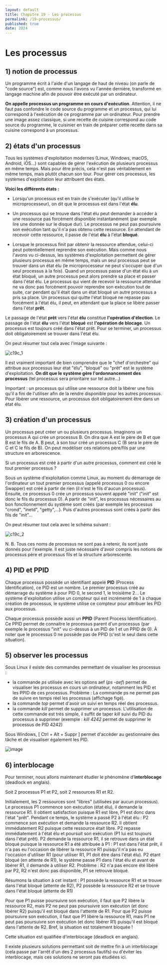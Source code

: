 ```yaml
---
layout: default
title: Chapitre 19 - Les processus
permalink: /19-processus/
published: true
date: 2024
---
```


# Les processus

## 1) notion de processus

Un programme écrit à l'aide d'un langage de haut de niveau (on parle de "code source") est, comme nous l'avons vu l'année dernière, transformé en langage machine afin de pouvoir être exécuté par un ordinateur.

**On appelle processus un programme en cours d'exécution**. Attention, il ne faut pas confondre le code source du programme et un processus, qui lui correspond à l'exécution de ce programme par un ordinateur. Pour prendre une image assez classique, si une recette de cuisine correspond au code source du programme, le cuisinier en train de préparer cette recette dans sa cuisine correspond à un processus.

## 2) états d'un processus
Tous les systèmes d'exploitation modernes (Linux, Windows, macOS, Android, iOS...) sont capables de gérer l'exécution de plusieurs processus en même temps. Mais pour être précis, cela n'est pas véritablement en même temps, mais plutôt chacun son tour. Pour gérer ces processus, les systèmes d'exploitation leur attribuent des états.

**Voici les différents états :**

- Lorsqu'un processus est en train de s'exécuter (qu'il utilise le microprocesseur), on dit que le processus est dans l'état **élu**.

- Un processus qui se trouve dans l'état élu peut demander à accéder à une ressource pas forcément disponible instantanément (par exemple lire une donnée sur le disque dur). Le processus ne peut pas poursuivre son exécution tant qu'il n'a pas obtenu cette ressource. En attendant de recevoir cette ressource, il passe de l'état **élu** à l'état **bloqué**.

- Lorsque le processus finit par obtenir la ressource attendue, celui-ci peut potentiellement reprendre son exécution. Mais comme nous l'avons vu ci-dessus, les systèmes d'exploitation permettent de gérer plusieurs processus en même temps, mais un seul processus peut se trouver dans un état élu (le microprocesseur ne peut s'occuper que d'un seul processus à la fois). Quand un processus passe d'un état élu à un état bloqué, un autre processus peut alors prendre sa place et passer dans l'état élu. Le processus qui vient de recevoir la ressource attendue ne va donc pas forcément pouvoir reprendre son exécution tout de suite, car pendant qu'il était dans un état bloqué un autre processus a pris sa place. Un processus qui quitte l'état bloqué ne repasse pas forcément à l'état élu, il peut, en attendant que la place se libère passer dans l'état **prêt**.

Le passage de l'état **prêt** vers l'état **élu** constitue **l'opération d'élection**. Le passage de l'état **élu** vers l'état **bloqué** est **l'opération de blocage**. Un processus est toujours créé dans l'état prêt. Pour se terminer, un processus doit obligatoirement se trouver dans l'état élu.

On peut résumer tout cela avec l'image suivante :

![c19c_1](https://github.com/user-attachments/assets/ea477f3f-79a5-458a-924e-416d42ef184f)

Il est vraiment important de bien comprendre que le "chef d'orchestre" qui attribue aux processus leur état "élu", "bloqué" ou "prêt" est le système d'exploitation. **On dit que le système gère l'ordonnancement des processus** (tel processus sera prioritaire sur tel autre...)

Important : un processus qui utilise une ressource doit la libérer une fois qu'il a fini de l'utiliser afin de la rendre disponible pour les autres processus. Pour libérer une ressource, un processus doit obligatoirement être dans un état élu.

## 3) création d'un processus

Un processus peut créer un ou plusieurs processus. Imaginons un processus A qui crée un processus B. On dira que A est le père de B et que B est le fils de A. B peut, à son tour créé un processus C (B sera le père de C et C le fils de B). On peut modéliser ces relations père/fils par une structure en arborescence.

Si un processus est créé à partir d'un autre processus, comment est créé le tout premier processus ?

Sous un système d'exploitation comme Linux, au moment du démarrage de l'ordinateur un tout premier processus (appelé processus 0 ou encore Swapper) est créé à partir de rien (il n'est le fils d'aucun processus). Ensuite, ce processus 0 crée un processus souvent appelé "init" ("init" est donc le fils du processus 0). À partir de "init", les processus nécessaires au bon fonctionnement du système sont créés (par exemple les processus "crond", "inetd", "getty",...). Puis d'autres processus sont créés à partir des fils de "init"...

On peut résumer tout cela avec le schéma suivant :

![c19c_2](https://github.com/user-attachments/assets/3b1bc1e1-46a8-4631-96dd-c9c1ffd4d550)

N. B. Tous ces noms de processus ne sont pas à retenir, ils sont juste donnés pour l'exemple. Il est juste nécessaire d'avoir compris les notions de processus père et processus fils et la structure arborescente.

## 4) PID et PPID
Chaque processus possède un identifiant appelé **PID** (Process Identification), ce PID est un nombre. Le premier processus créé au démarrage du système à pour PID 0, le second 1, le troisième 2... Le système d'exploitation utilise un compteur qui est incrémenté de 1 à chaque création de processus, le système utilise ce compteur pour attribuer les PID aux processus.

Chaque processus possède aussi un **PPID** (Parent Process Identification). Ce PPID permet de connaitre le processus parent d'un processus (par exemple le processus "init" vu ci-dessus à un PID de 1 et un PPID de 0). À noter que le processus 0 ne possède pas de PPID (c'est le seul dans cette situation).

## 5) observer les processus

Sous Linux il existe des commandes permettant de visualiser les processus : 
- la commande *ps* utilisée avec les options aef (*ps -aef*) permet de visualiser les processus en cours un ordinateur, notamment les PID et les PPID de ces processus. Problème : La commande ps ne permet pas de suivre en temps réel les processus (affichage figé).
- la commande *top* permet d'avoir un suivi en temps réel des  processus.
- la commande *kill* permet de supprimer un processus. L'utilisation de cette commande est très simple, il suffit de taper *kill* suivi du PID du processus à supprimer (exemple : *kill 4242* permet de supprimer le processus de PID 4242)

Sous Windows, [ Ctrl + Alt + Suppr ] permet d'accèder au gestionnaire des tâche et de visualiser également les PID.

![image](https://github.com/user-attachments/assets/1ce501d2-8f86-47d0-ac03-b17b46bf5110)

## 6) interblocage

Pour terminer, nous allons maintenant étudier le phénomène d'**interblocage** (deadlock en anglais).

Soit 2 processus P1 et P2, soit 2 ressources R1 et R2. 

Initialement, les 2 ressources sont "libres" (utilisées par aucun processus). Le processus P1 commence son exécution (état élu), il demande la ressource R1. Il obtient satisfaction puisque R1 est libre, P1 est donc dans l'état "prêt". Pendant ce temps, le système a passé P2 à l'état élu : P2 commence son exécution et demande la ressource R2. Il obtient immédiatement R2 puisque cette ressource était libre. P2 repasse immédiatement à l'état élu et poursuit son exécution (P1 lui est toujours dans l'état prêt). P2 demande la ressource R1, il se retrouve dans un état bloqué puisque la ressource R1 a été attribuée à P1 : P1 est dans l'état prêt, il n'a pas eu l'occasion de libérer la ressource R1 puisqu'il n'a pas eu l'occasion d'utiliser R1 (pour utiliser R1, P1 doit être dans l'état élu). P2 étant bloqué (en attente de R1), le système passe P1 dans l'état élu et avant de libérer R1, il demande à utiliser R2. Problème : R2 n'a pas encore été libéré par P2, R2 n'est donc pas disponible, P1 se retrouve bloqué.

Résumons la situation à cet instant : P1 possède la ressource R1 et se trouve dans l'état bloqué (attente de R2), P2 possède la ressource R2 et se trouve dans l'état bloqué (attente de R1)

Pour que P1 puisse poursuivre son exécution, il faut que P2 libère la ressource R2, mais P2 ne peut pas poursuivre son exécution (et donc libérer R2) puisqu'il est bloqué dans l'attente de R1. Pour que P2 puisse poursuivre son exécution, il faut que P1 libère la ressource R1, mais P1 ne peut pas poursuivre son exécution (et donc libérer R1) puisqu'il est bloqué dans l'attente de R2. Bref, la situation est totalement bloquée !

Cette situation est qualifiée d'interblocage (deadlock en anglais).

Il existe plusieurs solutions permettant soit de mettre fin à un interblocage (cela passe par l'arrêt d'un des 2 processus fautifs) ou d'éviter les interblocage, mais ces solutions ne seront pas étudiées ici.
